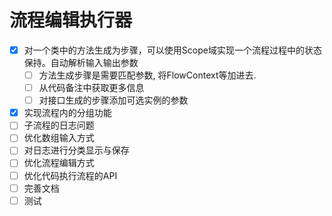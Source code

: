 # 流程编辑执行器
- [x] 对一个类中的方法生成为步骤，可以使用Scope域实现一个流程过程中的状态保持。自动解析输入输出参数
  - [ ] 方法生成步骤是需要匹配参数, 将FlowContext等加进去. 
  - [ ] 从代码备注中获取更多信息
  - [ ] 对接口生成的步骤添加可选实例的参数
- [x] 实现流程内的分组功能
- [ ] 子流程的日志问题
- [ ] 优化数组输入方式
- [ ] 对日志进行分类显示与保存
- [ ] 优化流程编辑方式
- [ ] 优化代码执行流程的API
- [ ] 完善文档
- [ ] 测试
